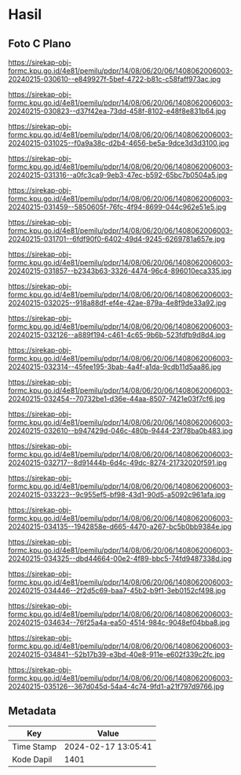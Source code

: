 # Hasil

## Foto C Plano

https://sirekap-obj-formc.kpu.go.id/4e81/pemilu/pdpr/14/08/06/20/06/1408062006003-20240215-030610--e849927f-5bef-4722-b81c-c58faff973ac.jpg

https://sirekap-obj-formc.kpu.go.id/4e81/pemilu/pdpr/14/08/06/20/06/1408062006003-20240215-030823--d37f42ea-73dd-458f-8102-e48f8e831b64.jpg

https://sirekap-obj-formc.kpu.go.id/4e81/pemilu/pdpr/14/08/06/20/06/1408062006003-20240215-031025--f0a9a38c-d2b4-4656-be5a-9dce3d3d3100.jpg

https://sirekap-obj-formc.kpu.go.id/4e81/pemilu/pdpr/14/08/06/20/06/1408062006003-20240215-031316--a0fc3ca9-9eb3-47ec-b592-65bc7b0504a5.jpg

https://sirekap-obj-formc.kpu.go.id/4e81/pemilu/pdpr/14/08/06/20/06/1408062006003-20240215-031459--5850605f-76fc-4f94-8699-044c962e51e5.jpg

https://sirekap-obj-formc.kpu.go.id/4e81/pemilu/pdpr/14/08/06/20/06/1408062006003-20240215-031701--6fdf90f0-6402-49d4-9245-6269781a657e.jpg

https://sirekap-obj-formc.kpu.go.id/4e81/pemilu/pdpr/14/08/06/20/06/1408062006003-20240215-031857--b2343b63-3326-4474-96c4-896010eca335.jpg

https://sirekap-obj-formc.kpu.go.id/4e81/pemilu/pdpr/14/08/06/20/06/1408062006003-20240215-032025--918a88df-ef4e-42ae-879a-4e8f9de33a92.jpg

https://sirekap-obj-formc.kpu.go.id/4e81/pemilu/pdpr/14/08/06/20/06/1408062006003-20240215-032126--a889f194-c461-4c65-9b6b-523fdfb9d8d4.jpg

https://sirekap-obj-formc.kpu.go.id/4e81/pemilu/pdpr/14/08/06/20/06/1408062006003-20240215-032314--45fee195-3bab-4a4f-a1da-9cdb11d5aa86.jpg

https://sirekap-obj-formc.kpu.go.id/4e81/pemilu/pdpr/14/08/06/20/06/1408062006003-20240215-032454--70732be1-d36e-44aa-8507-7421e03f7cf6.jpg

https://sirekap-obj-formc.kpu.go.id/4e81/pemilu/pdpr/14/08/06/20/06/1408062006003-20240215-032610--b947429d-046c-480b-9444-23f78ba0b483.jpg

https://sirekap-obj-formc.kpu.go.id/4e81/pemilu/pdpr/14/08/06/20/06/1408062006003-20240215-032717--8d91444b-6d4c-49dc-8274-21732020f591.jpg

https://sirekap-obj-formc.kpu.go.id/4e81/pemilu/pdpr/14/08/06/20/06/1408062006003-20240215-033223--9c955ef5-bf98-43d1-90d5-a5092c961afa.jpg

https://sirekap-obj-formc.kpu.go.id/4e81/pemilu/pdpr/14/08/06/20/06/1408062006003-20240215-034135--1942858e-d665-4470-a267-bc5b0bb9384e.jpg

https://sirekap-obj-formc.kpu.go.id/4e81/pemilu/pdpr/14/08/06/20/06/1408062006003-20240215-034325--dbd44664-00e2-4f89-bbc5-74fd9487338d.jpg

https://sirekap-obj-formc.kpu.go.id/4e81/pemilu/pdpr/14/08/06/20/06/1408062006003-20240215-034446--2f2d5c69-baa7-45b2-b9f1-3eb0152cf498.jpg

https://sirekap-obj-formc.kpu.go.id/4e81/pemilu/pdpr/14/08/06/20/06/1408062006003-20240215-034634--76f25a4a-ea50-4514-984c-9048ef04bba8.jpg

https://sirekap-obj-formc.kpu.go.id/4e81/pemilu/pdpr/14/08/06/20/06/1408062006003-20240215-034841--52b17b39-e3bd-40e8-911e-e602f339c2fc.jpg

https://sirekap-obj-formc.kpu.go.id/4e81/pemilu/pdpr/14/08/06/20/06/1408062006003-20240215-035126--367d045d-54a4-4c74-9fd1-a21f797d9766.jpg


## Metadata

| Key        | Value               |
| ---------- | ------------------- |
| Time Stamp | 2024-02-17 13:05:41 |
| Kode Dapil | 1401                |




